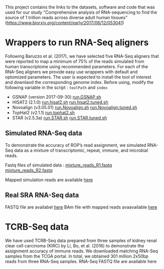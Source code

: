 This project contains the links to the datasets, software and code that was used for our study "Comprehensive analysis of RNA-sequencing to find the source of 1 trillion reads across diverse adult human tissues" (https://www.biorxiv.org/content/early/2017/06/12/053041)

# Wrappers to run RNA-Seq aligners 

Following Baruzzo et al. (2017), we have selected five RNA-Seq aligners that were reported to map a minimum of 75% of the reads simulated from human transcriptome using recommended parameters. For each of the RNA-Seq aligners we provide easy use wrappers with default and optomized parameters. The user is expected to install the tool of interest and downlaod the corresponding genome index. Before using, modify the following variable in the script : `toolPath` and `index`





- GSNAP (version 2017-09-30) [run.GSNAP.sh](https://github.com/smangul1/rop-project/blob/master/benchmark_RNASeq_aligners/code/run.GSNAP.sh)
- HISAT2 (2.1.0) [run.hisat2.sh](https://github.com/smangul1/rop-project/blob/master/benchmark_RNASeq_aligners/code/run.hisat2.sh) [run.hisat2.tuned.sh](https://github.com/smangul1/rop-project/blob/master/benchmark_RNASeq_aligners/code/run.hisat2.tuned.sh)
- Novoalign (v3.05.01) [run.Novoalign.sh](https://github.com/smangul1/rop-project/blob/master/benchmark_RNASeq_aligners/code/run.Novoalign.sh)  [run.Novoalign.tuned.sh](https://github.com/smangul1/rop-project/blob/master/benchmark_RNASeq_aligners/code/run.Novoalign.tuned.sh) 
- TopHat2 (v2.1.1)  [run.tophat2.sh](https://github.com/smangul1/rop-project/blob/master/benchmark_RNASeq_aligners/code/run.tophat2.sh)
- STAR (v2.5.3a)  [run.STAR.sh](https://github.com/smangul1/rop-project/blob/master/benchmark_RNASeq_aligners/code/run.STAR.sh) [run.STAR.tuned.sh](https://github.com/smangul1/rop-project/blob/master/benchmark_RNASeq_aligners/code/run.STAR.tuned.sh)

## Simulated RNA-Seq data

To demonstrate the accuracy of ROP’s read assignment, we simulated RNA-Seq data as a mixture of transcriptomic, repeat, immune, and microbial reads.

Fastq files of simulated data : [mixture_reads_R1.fastq](https://github.com/smangul1/rop-project/blob/master/validation/simulated_data/data/mixture_reads_R1.fastq) [mixture_reads_R2.fastq](https://github.com/smangul1/rop-project/blob/master/validation/simulated_data/data/mixture_reads_R2.fastq)

Mapped simulation reads are available [here](https://github.com/smangul1/rop-project/blob/master/validation/simulated_data/data/)

## Real SRA RNA-Seq data 


FASTQ file are availabel [here](https://drive.google.com/drive/folders/0Bx1fyWeQo3cOYVNtQVNFMDk0RHc)
BAm file with mapped reads avaavailable [here]()


# TCRB-Seq data

We have used TCRB-Seq data prepared from three samples of kidney renal clear cell carcinoma (KIRC) by Li, Bo, et al. (2016) to demonstrate the assignment accuracy of immune reads. We downloaded matching RNA-Seq samples from the TCGA portal. In total, we obtained 301 million 2x50bp reads from three RNA-Seq samples. RNA-Seq FASTQ file are available here



